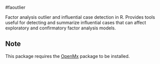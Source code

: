 #faoutlier

Factor analysis outlier and influential case detection in R. Provides 
tools useful for detecting and summarize influential cases that
can affect exploratory and confirmatory factor analysis models. 

## Note
This package requires the [OpenMx](http://openmx.psyc.virginia.edu/ "OpenMx homepage") 
package to be installed.
